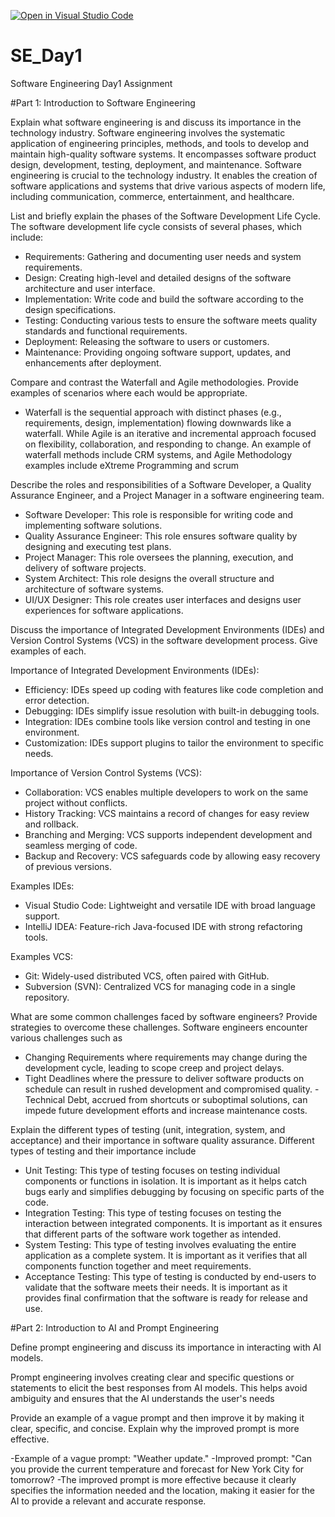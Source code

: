 [![Open in Visual Studio Code](https://classroom.github.com/assets/open-in-vscode-2e0aaae1b6195c2367325f4f02e2d04e9abb55f0b24a779b69b11b9e10269abc.svg)](https://classroom.github.com/online_ide?assignment_repo_id=15566462&assignment_repo_type=AssignmentRepo)
# SE_Day1
Software Engineering Day1 Assignment

#Part 1: Introduction to Software Engineering

Explain what software engineering is and discuss its importance in the technology industry.
Software engineering involves the systematic application of engineering principles, methods, and tools to develop and maintain high-quality software systems. It encompasses software product design, development, testing, deployment, and maintenance. Software engineering is crucial to the technology industry. It enables the creation of software applications and systems that drive various aspects of modern life, including communication, commerce, entertainment, and healthcare.


List and briefly explain the phases of the Software Development Life Cycle.
 The software development life cycle consists of several phases, which include:
  - Requirements: Gathering and documenting user needs and system requirements.
  - Design: Creating high-level and detailed designs of the software architecture and user interface.
  - Implementation: Write code and build the software according to the design specifications.
  - Testing: Conducting various tests to ensure the software meets quality standards and functional requirements.
  - Deployment: Releasing the software to users or customers.
  - Maintenance: Providing ongoing software support, updates, and enhancements after deployment.


Compare and contrast the Waterfall and Agile methodologies. Provide examples of scenarios where each would be appropriate.
- Waterfall is the sequential approach with distinct phases (e.g., requirements, design, implementation) flowing downwards like a waterfall.
While Agile is an iterative and incremental approach focused on flexibility, collaboration, and responding to change.
An example of waterfall methods include CRM systems, and Agile Methodology examples include  eXtreme Programming and scrum

Describe the roles and responsibilities of a Software Developer, a Quality Assurance Engineer, and a Project Manager in a software engineering team.
- Software Developer: This role is responsible for writing code and implementing software solutions.
- Quality Assurance Engineer: This role ensures software quality by designing and executing test plans.
- Project Manager: This role oversees the planning, execution, and delivery of software projects.
- System Architect: This role designs the overall structure and architecture of software systems.
- UI/UX Designer: This role creates user interfaces and designs user experiences for software applications.

Discuss the importance of Integrated Development Environments (IDEs) and Version Control Systems (VCS) in the software development process. Give examples of each.

Importance of Integrated Development Environments (IDEs):
- Efficiency: IDEs speed up coding with features like code completion and error detection.
- Debugging: IDEs simplify issue resolution with built-in debugging tools.
- Integration: IDEs combine tools like version control and testing in one environment.
- Customization: IDEs support plugins to tailor the environment to specific needs.

Importance of Version Control Systems (VCS):
- Collaboration: VCS enables multiple developers to work on the same project without conflicts.
- History Tracking: VCS maintains a record of changes for easy review and rollback.
- Branching and Merging: VCS supports independent development and seamless merging of code.
- Backup and Recovery: VCS safeguards code by allowing easy recovery of previous versions.

Examples IDEs:
- Visual Studio Code: Lightweight and versatile IDE with broad language support.
- IntelliJ IDEA: Feature-rich Java-focused IDE with strong refactoring tools.

Examples VCS:
- Git: Widely-used distributed VCS, often paired with GitHub.
- Subversion (SVN): Centralized VCS for managing code in a single repository.

What are some common challenges faced by software engineers? Provide strategies to overcome these challenges.
Software engineers encounter various challenges such as 
  - Changing Requirements where requirements may change during the development cycle, leading to scope creep and project delays.
  - Tight Deadlines where the pressure to deliver software products on schedule can result in rushed development and compromised quality.
  -Technical Debt, accrued from shortcuts or suboptimal solutions, can impede future development efforts and increase maintenance costs.


Explain the different types of testing (unit, integration, system, and acceptance) and their importance in software quality assurance.
Different types of testing and their importance include
- Unit Testing: This type of testing focuses on testing individual components or functions in isolation.
   It is important as it helps catch bugs early and simplifies debugging by focusing on specific parts of the code.
- Integration Testing: This type of testing focuses on testing the interaction between integrated components.
   It is important as it ensures that different parts of the software work together as intended.
- System Testing: This type of testing involves evaluating the entire application as a complete system.
  It is important as it verifies that all components function together and meet requirements.
- Acceptance Testing: This type of testing is conducted by end-users to validate that the software meets their needs.
  It is important as it provides final confirmation that the software is ready for release and use.


#Part 2: Introduction to AI and Prompt Engineering

Define prompt engineering and discuss its importance in interacting with AI models.

Prompt engineering involves creating clear and specific questions or statements to elicit the best responses from AI models. 
This helps avoid ambiguity and ensures that the AI understands the user's needs

Provide an example of a vague prompt and then improve it by making it clear, specific, and concise. Explain why the improved prompt is more effective.

-Example of a vague prompt: "Weather update." 
-Improved prompt: "Can you provide the current temperature and forecast for New York City for tomorrow?
-The improved prompt is more effective because it clearly specifies the information needed and the location,
making it easier for the AI to provide a relevant and accurate response.
